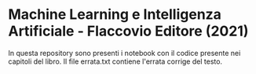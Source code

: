 # Machine Learning e Intelligenza Artificiale - Flaccovio Editore (2021)
In questa repository sono presenti i notebook con il codice presente nei capitoli del libro.
Il file errata.txt contiene l'errata corrige del testo. 
